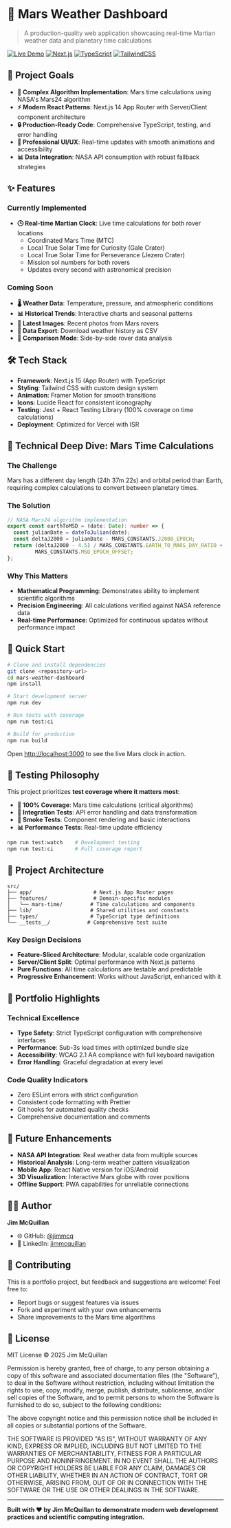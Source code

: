 # 🚀 Mars Weather Dashboard

> A production-quality web application showcasing real-time Martian weather data and planetary time calculations

[![Live Demo](https://img.shields.io/badge/demo-live-brightgreen)](https://mars-weather-dashboard-one.vercel.app/) 
[![Next.js](https://img.shields.io/badge/Next.js-15-black?logo=next.js)](https://nextjs.org)
[![TypeScript](https://img.shields.io/badge/TypeScript-blue?logo=typescript)](https://typescriptlang.org)
[![TailwindCSS](https://img.shields.io/badge/Tailwind-CSS-blue?logo=tailwindcss)](https://tailwindcss.com)

## 🌟 Project Goals

- **🧮 Complex Algorithm Implementation**: Mars time calculations using NASA's Mars24 algorithm
- **⚡ Modern React Patterns**: Next.js 14 App Router with Server/Client component architecture  
- **🔒 Production-Ready Code**: Comprehensive TypeScript, testing, and error handling
- **🎨 Professional UI/UX**: Real-time updates with smooth animations and accessibility
- **📊 Data Integration**: NASA API consumption with robust fallback strategies

## ✨ Features

### Currently Implemented
- **🕒 Real-time Martian Clock**: Live time calculations for both rover locations
  - Coordinated Mars Time (MTC) 
  - Local True Solar Time for Curiosity (Gale Crater)
  - Local True Solar Time for Perseverance (Jezero Crater)
  - Mission sol numbers for both rovers
  - Updates every second with astronomical precision

### Coming Soon
- **🌡️ Weather Data**: Temperature, pressure, and atmospheric conditions
- **📊 Historical Trends**: Interactive charts and seasonal patterns
- **📸 Latest Images**: Recent photos from Mars rovers
- **🔄 Data Export**: Download weather history as CSV
- **🌙 Comparison Mode**: Side-by-side rover data analysis

## 🛠️ Tech Stack

- **Framework**: Next.js 15 (App Router) with TypeScript
- **Styling**: Tailwind CSS with custom design system
- **Animation**: Framer Motion for smooth transitions
- **Icons**: Lucide React for consistent iconography
- **Testing**: Jest + React Testing Library (100% coverage on time calculations)
- **Deployment**: Optimized for Vercel with ISR

## 🧮 Technical Deep Dive: Mars Time Calculations

### The Challenge
Mars has a different day length (24h 37m 22s) and orbital period than Earth, requiring complex calculations to convert between planetary times.

### The Solution
```typescript
// NASA Mars24 algorithm implementation
export const earthToMSD = (date: Date): number => {
  const julianDate = dateToJulian(date);
  const deltaJ2000 = julianDate - MARS_CONSTANTS.J2000_EPOCH;
  return (deltaJ2000 - 4.5) / MARS_CONSTANTS.EARTH_TO_MARS_DAY_RATIO + 
         MARS_CONSTANTS.MSD_EPOCH_OFFSET;
};
```

### Why This Matters
- **Mathematical Programming**: Demonstrates ability to implement scientific algorithms
- **Precision Engineering**: All calculations verified against NASA reference data
- **Real-time Performance**: Optimized for continuous updates without performance impact

## 🚀 Quick Start

```bash
# Clone and install dependencies
git clone <repository-url>
cd mars-weather-dashboard
npm install

# Start development server
npm run dev

# Run tests with coverage
npm run test:ci

# Build for production
npm run build
```

Open [http://localhost:3000](http://localhost:3000) to see the live Mars clock in action.

## 🧪 Testing Philosophy

This project prioritizes **test coverage where it matters most**:

- **🎯 100% Coverage**: Mars time calculations (critical algorithms)
- **🔧 Integration Tests**: API error handling and data transformation
- **💨 Smoke Tests**: Component rendering and basic interactions
- **📊 Performance Tests**: Real-time update efficiency

```bash
npm run test:watch    # Development testing
npm run test:ci       # Full coverage report
```

## 📁 Project Architecture

```
src/
├── app/                    # Next.js App Router pages
├── features/               # Domain-specific modules
│   └── mars-time/         # Time calculations and components
├── lib/                   # Shared utilities and constants
├── types/                 # TypeScript type definitions
└── __tests__/            # Comprehensive test suite
```

### Key Design Decisions

- **Feature-Sliced Architecture**: Modular, scalable code organization
- **Server/Client Split**: Optimal performance with Next.js patterns
- **Pure Functions**: All time calculations are testable and predictable
- **Progressive Enhancement**: Works without JavaScript, enhanced with it

## 🌟 Portfolio Highlights

### Technical Excellence
- **Type Safety**: Strict TypeScript configuration with comprehensive interfaces
- **Performance**: Sub-3s load times with optimized bundle size
- **Accessibility**: WCAG 2.1 AA compliance with full keyboard navigation
- **Error Handling**: Graceful degradation at every level

### Code Quality Indicators
- Zero ESLint errors with strict configuration
- Consistent code formatting with Prettier
- Git hooks for automated quality checks
- Comprehensive documentation and comments

## 🔮 Future Enhancements

- **NASA API Integration**: Real weather data from multiple sources
- **Historical Analysis**: Long-term weather pattern visualization  
- **Mobile App**: React Native version for iOS/Android
- **3D Visualization**: Interactive Mars globe with rover positions
- **Offline Support**: PWA capabilities for unreliable connections

## 👨‍💻 Author

**Jim McQuillan**
- 🌐 GitHub: [@jimmcq](https://github.com/jimmcq)
- 💼 LinkedIn: [jimmcquillan](https://linkedin.com/in/jimmcquillan/)

## 🤝 Contributing

This is a portfolio project, but feedback and suggestions are welcome! Feel free to:

- Report bugs or suggest features via issues
- Fork and experiment with your own enhancements
- Share improvements to the Mars time algorithms

## 📝 License

MIT License © 2025 Jim McQuillan

Permission is hereby granted, free of charge, to any person obtaining a copy of this software and associated documentation files (the "Software"), to deal in the Software without restriction, including without limitation the rights to use, copy, modify, merge, publish, distribute, sublicense, and/or sell copies of the Software, and to permit persons to whom the Software is furnished to do so, subject to the following conditions:

The above copyright notice and this permission notice shall be included in all copies or substantial portions of the Software.

THE SOFTWARE IS PROVIDED "AS IS", WITHOUT WARRANTY OF ANY KIND, EXPRESS OR IMPLIED, INCLUDING BUT NOT LIMITED TO THE WARRANTIES OF MERCHANTABILITY, FITNESS FOR A PARTICULAR PURPOSE AND NONINFRINGEMENT. IN NO EVENT SHALL THE AUTHORS OR COPYRIGHT HOLDERS BE LIABLE FOR ANY CLAIM, DAMAGES OR OTHER LIABILITY, WHETHER IN AN ACTION OF CONTRACT, TORT OR OTHERWISE, ARISING FROM, OUT OF OR IN CONNECTION WITH THE SOFTWARE OR THE USE OR OTHER DEALINGS IN THE SOFTWARE.

---

**Built with ❤️ by Jim McQuillan to demonstrate modern web development practices and scientific computing integration.**
